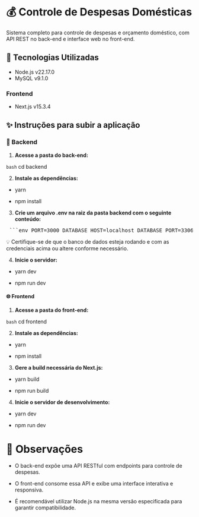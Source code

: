 # 💰 Controle de Despesas Domésticas
Sistema completo para controle de despesas e orçamento doméstico, com API REST no back-end e interface web no front-end.

## 🧰 Tecnologias Utilizadas

- Node.js v22.17.0
- MySQL v9.1.0

### Frontend

- Next.js v15.3.4 

## ✨ Instruções para subir a aplicação

### 🔧 Backend

1. **Acesse a pasta do back-end:**

```bash```
cd backend

2. **Instale as dependências:**

- yarn

- npm install

3. **Crie um arquivo .env na raiz da pasta backend com o seguinte conteúdo:**

<pre> ```env PORT=3000 DATABASE_HOST=localhost DATABASE_PORT=3306 DATABASE_NAME=controle_despesas DATABASE_USERNAME=root DATABASE_PASSWORD= ``` </pre>

💡 Certifique-se de que o banco de dados esteja rodando e com as credenciais acima ou altere conforme necessário.

4. **Inicie o servidor:**

- yarn dev

- npm run dev

#### 🌐 Frontend

1. **Acesse a pasta do front-end:**

```bash```
cd frontend

2. **Instale as dependências:**

- yarn

- npm install

3. **Gere a build necessária do Next.js:**

- yarn build

- npm run build

4. **Inicie o servidor de desenvolvimento:**

- yarn dev

- npm run dev

# 📝 Observações

- O back-end expõe uma API RESTful com endpoints para controle de despesas.

- O front-end consome essa API e exibe uma interface interativa e responsiva.

- É recomendável utilizar Node.js na mesma versão especificada para garantir compatibilidade.
